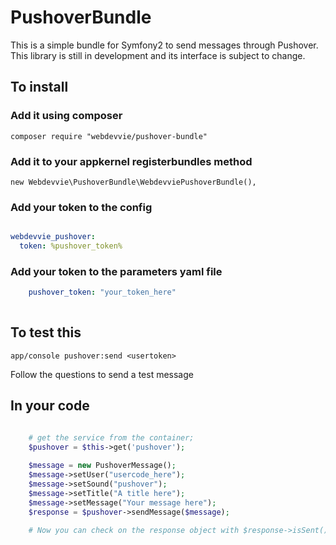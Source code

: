 PushoverBundle
==============

This is a simple bundle for Symfony2 to send messages through Pushover. 
This library is still in development and its interface is subject to change.

To install
----------


### Add it using composer

`composer require "webdevvie/pushover-bundle"`

### Add it to your appkernel registerbundles method

`new Webdevvie\PushoverBundle\WebdevviePushoverBundle(),`

### Add your token to the config

```yaml

webdevvie_pushover:
  token: %pushover_token%

```

### Add your token to the parameters yaml file 

```yaml
    pushover_token: "your_token_here"
    
```

To test this
------------

```console
app/console pushover:send <usertoken>

```
Follow the questions to send a test message


In your code 
------------
```php

    # get the service from the container;
    $pushover = $this->get('pushover');
    
    $message = new PushoverMessage();
    $message->setUser("usercode_here");
    $message->setSound("pushover");
    $message->setTitle("A title here");
    $message->setMessage("Your message here");
    $response = $pushover->sendMessage($message);
    
    # Now you can check on the response object with $response->isSent();
    
```